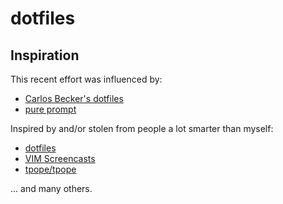 # dotfiles

## Inspiration

This recent effort was influenced by:
* [Carlos Becker's dotfiles](https://github.com/caarlos0/dotfiles)
* [pure prompt](https://github.com/sindresorhus/pure)

Inspired by and/or stolen from people a lot smarter than myself:

* [dotfiles](https://github.com/wincent/wincent)
* [VIM Screencasts](https://www.youtube.com/playlist?list=PLwJS-G75vM7kFO-yUkyNphxSIdbi_1NKX)
* [tpope/tpope](https://github.com/tpope/tpope)

... and many others.
